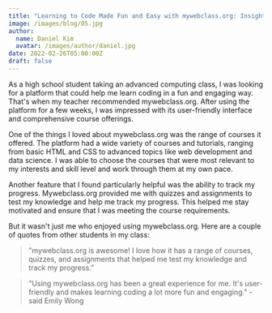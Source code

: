 ```yaml
---
title: "Learning to Code Made Fun and Easy with mywebclass.org: Insights from a High School Student"
image: /images/blog/05.jpg
author:
  name: Daniel Kim
  avatar: /images/author/daniel.jpg
date: 2022-02-26T05:00:00Z
draft: false
---
```


As a high school student taking an advanced computing class, I was looking for a platform that could help me learn coding in a fun and engaging way. That's when my teacher recommended mywebclass.org. After using the platform for a few weeks, I was impressed with its user-friendly interface and comprehensive course offerings.

One of the things I loved about mywebclass.org was the range of courses it offered. The platform had a wide variety of courses and tutorials, ranging from basic HTML and CSS to advanced topics like web development and data science. I was able to choose the courses that were most relevant to my interests and skill level and work through them at my own pace.

Another feature that I found particularly helpful was the ability to track my progress. Mywebclass.org provided me with quizzes and assignments to test my knowledge and help me track my progress. This helped me stay motivated and ensure that I was meeting the course requirements.

But it wasn't just me who enjoyed using mywebclass.org. Here are a couple of quotes from other students in my class:

<Blockquote name="John Baker">"mywebclass.org is awesome! I love how it has a range of courses, quizzes, and assignments that helped me test my knowledge and track my progress."</Blockquote>

<Blockquote name="Emily Wong">"Using mywebclass.org has been a great experience for me. It's user-friendly and makes learning coding a lot more fun and engaging." - said Emily Wong</Blockquote>